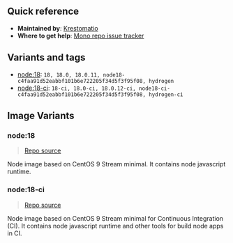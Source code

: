 ## Quick reference
- **Maintained by**:
[Krestomatio](https://krestomatio.com)
- **Where to get help**:
[Mono repo issue tracker](https://github.com/krestomatio/container_builder/issues)

## Variants and tags
- [node:18](#node18): `18, 18.0, 18.0.11, node18-c4faa91d52eabbf101b6e722205f34d5f3f95f08, hydrogen`
- [node:18-ci](#node18-ci): `18-ci, 18.0-ci, 18.0.12-ci, node18-ci-c4faa91d52eabbf101b6e722205f34d5f3f95f08, hydrogen-ci`


## Image Variants
### node:18
> [Repo source](https://github.com/krestomatio/container_builder/tree/master/node/node18)

Node image based on CentOS 9 Stream minimal. It contains node javascript runtime.

### node:18-ci
> [Repo source](https://github.com/krestomatio/container_builder/tree/master/node/node18-ci)

Node image based on CentOS 9 Stream minimal for Continuous Integration (CI). It contains node javascript runtime and other tools for build node apps in CI.

